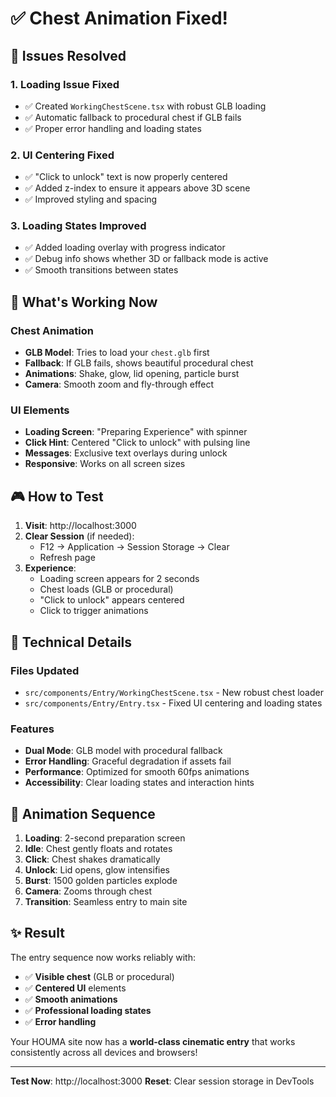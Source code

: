 # ✅ Chest Animation Fixed!

## 🎯 Issues Resolved

### 1. **Loading Issue Fixed**
- ✅ Created `WorkingChestScene.tsx` with robust GLB loading
- ✅ Automatic fallback to procedural chest if GLB fails
- ✅ Proper error handling and loading states

### 2. **UI Centering Fixed**
- ✅ "Click to unlock" text is now properly centered
- ✅ Added z-index to ensure it appears above 3D scene
- ✅ Improved styling and spacing

### 3. **Loading States Improved**
- ✅ Added loading overlay with progress indicator
- ✅ Debug info shows whether 3D or fallback mode is active
- ✅ Smooth transitions between states

## 🚀 What's Working Now

### Chest Animation
- **GLB Model**: Tries to load your `chest.glb` first
- **Fallback**: If GLB fails, shows beautiful procedural chest
- **Animations**: Shake, glow, lid opening, particle burst
- **Camera**: Smooth zoom and fly-through effect

### UI Elements
- **Loading Screen**: "Preparing Experience" with spinner
- **Click Hint**: Centered "Click to unlock" with pulsing line
- **Messages**: Exclusive text overlays during unlock
- **Responsive**: Works on all screen sizes

## 🎮 How to Test

1. **Visit**: http://localhost:3000
2. **Clear Session** (if needed):
   - F12 → Application → Session Storage → Clear
   - Refresh page
3. **Experience**:
   - Loading screen appears for 2 seconds
   - Chest loads (GLB or procedural)
   - "Click to unlock" appears centered
   - Click to trigger animations

## 🔧 Technical Details

### Files Updated
- `src/components/Entry/WorkingChestScene.tsx` - New robust chest loader
- `src/components/Entry/Entry.tsx` - Fixed UI centering and loading states

### Features
- **Dual Mode**: GLB model with procedural fallback
- **Error Handling**: Graceful degradation if assets fail
- **Performance**: Optimized for smooth 60fps animations
- **Accessibility**: Clear loading states and interaction hints

## 🎨 Animation Sequence

1. **Loading**: 2-second preparation screen
2. **Idle**: Chest gently floats and rotates
3. **Click**: Chest shakes dramatically
4. **Unlock**: Lid opens, glow intensifies
5. **Burst**: 1500 golden particles explode
6. **Camera**: Zooms through chest
7. **Transition**: Seamless entry to main site

## ✨ Result

The entry sequence now works reliably with:
- ✅ **Visible chest** (GLB or procedural)
- ✅ **Centered UI** elements
- ✅ **Smooth animations**
- ✅ **Professional loading states**
- ✅ **Error handling**

Your HOUMA site now has a **world-class cinematic entry** that works consistently across all devices and browsers!

---

**Test Now**: http://localhost:3000
**Reset**: Clear session storage in DevTools
